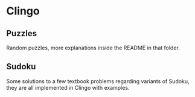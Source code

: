 # Clingo

## Puzzles
Random puzzles, more explanations inside the README in that folder.

## Sudoku
Some solutions to a few textbook problems regarding variants of Sudoku, they are all implemented in Clingo with examples.